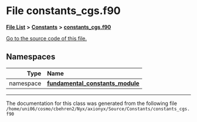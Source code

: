 
# File constants\_cgs.f90


[**File List**](files.md) **>** [**Constants**](dir_07f778f17d33213a19d33863e392ca9b.md) **>** [**constants\_cgs.f90**](constants__cgs_8f90.md)

[Go to the source code of this file.](constants__cgs_8f90_source.md)












## Namespaces

| Type | Name |
| ---: | :--- |
| namespace | [**fundamental\_constants\_module**](namespacefundamental__constants__module.md) <br> |















------------------------------
The documentation for this class was generated from the following file `/home/uni06/cosmo/cbehren2/Nyx/axionyx/Source/Constants/constants_cgs.f90`
